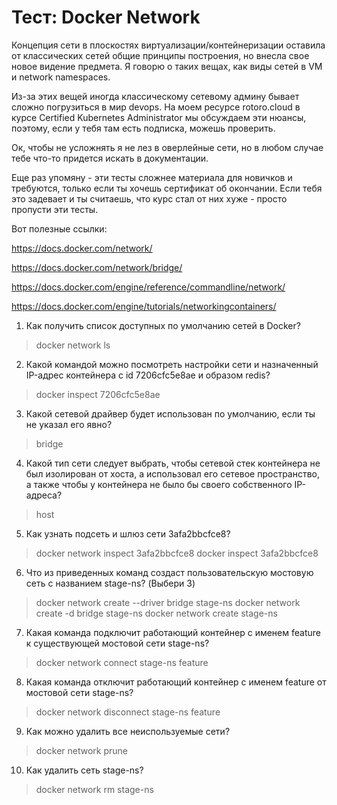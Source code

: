 # Тест: Docker Network

Концепция сети в плоскостях виртуализации/контейнеризации оставила от классических сетей общие принципы построения, но
внесла свое новое видение предмета. Я говорю о таких вещах, как виды сетей в VM и network namespaces.

Из-за этих вещей иногда классическому сетевому админу бывает сложно погрузиться в мир devops. На моем ресурсе
rotoro.cloud в курсе Certified Kubernetes Administrator мы обсуждаем эти нюансы, поэтому, если у тебя там есть подписка,
можешь проверить.

Ок, чтобы не усложнять я не лез в оверлейные сети, но в любом случае тебе что-то придется искать в документации.

Еще раз упомяну - эти тесты сложнее материала для новичков и требуются, только если ты хочешь сертификат об окончании.
Если тебя это задевает и ты считаешь, что курс стал от них хуже - просто пропусти эти тесты.

Вот полезные ссылки:

https://docs.docker.com/network/

https://docs.docker.com/network/bridge/

https://docs.docker.com/engine/reference/commandline/network/

https://docs.docker.com/engine/tutorials/networkingcontainers/

1. Как получить список доступных по умолчанию сетей в Docker?

> docker network ls

2. Какой командой можно посмотреть настройки сети и назначенный IP-адрес контейнера с id 7206cfc5e8ae и образом redis?

> docker inspect 7206cfc5e8ae

3. Какой сетевой драйвер будет использован по умолчанию, если ты не указал его явно?

> bridge

4. Какой тип сети следует выбрать, чтобы сетевой стек контейнера не был изолирован от хоста, а использовал его сетевое
   пространство, а также чтобы у контейнера не было бы своего собственного IP-адреса?

> host

5. Как узнать подсеть и шлюз сети 3afa2bbcfce8?

> docker network inspect 3afa2bbcfce8
> docker inspect 3afa2bbcfce8

6. Что из приведенных команд создаст пользовательскую мостовую сеть с названием stage-ns? (Выбери 3)

> docker network create --driver bridge stage-ns
> docker network create -d bridge stage-ns
> docker network create stage-ns

7. Какая команда подключит работающий контейнер с именем feature к существующей мостовой сети stage-ns?

> docker network connect stage-ns feature

8. Какая команда отключит работающий контейнер с именем feature от мостовой сети stage-ns?

> docker network disconnect stage-ns feature

9. Как можно удалить все неиспользуемые сети?

> docker network prune

10. Как удалить сеть stage-ns?

> docker network rm stage-ns
